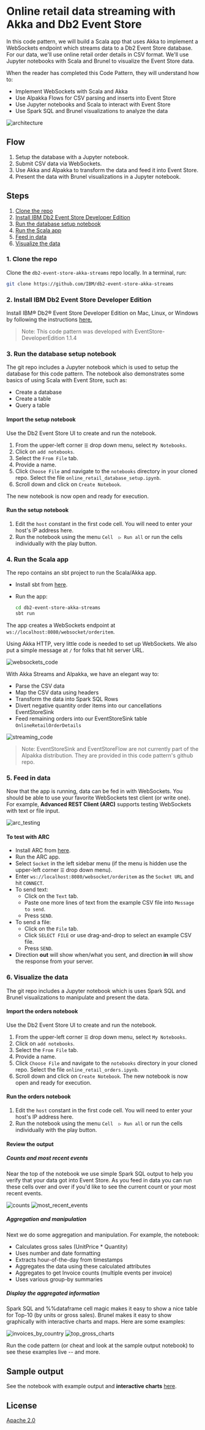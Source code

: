 # Online retail data streaming with Akka and Db2 Event Store

In this code pattern, we will build a Scala app that uses Akka to
implement a WebSockets endpoint which streams data to a Db2 Event Store
database. For our data, we'll use online retail order details in CSV format.
We'll use Jupyter notebooks with Scala and Brunel to visualize the Event Store data.

When the reader has completed this Code Pattern, they will understand how to:

* Implement WebSockets with Scala and Akka
* Use Alpakka Flows for CSV parsing and inserts into Event Store
* Use Jupyter notebooks and Scala to interact with Event Store
* Use Spark SQL and Brunel visualizations to analyze the data

![architecture](doc/source/images/architecture.png)

## Flow

1. Setup the database with a Jupyter notebook.
2. Submit CSV data via WebSockets.
3. Use Akka and Alpakka to transform the data and feed it into Event Store.
4. Present the data with Brunel visualizations in a Jupyter notebook.

<!--
# Watch the Video
[![](http://img.youtube.com/vi/Jxi7U7VOMYg/0.jpg)](https://www.youtube.com/watch?v=Jxi7U7VOMYg)
-->

## Steps

1. [Clone the repo](#1-clone-the-repo)
1. [Install IBM Db2 Event Store Developer Edition](#2-install-ibm-db2-event-store-developer-edition)
1. [Run the database setup notebook](#3-run-the-database-setup-notebook)
1. [Run the Scala app](#4-run-the-scala-app)
1. [Feed in data](#5-feed-in-data)
1. [Visualize the data](#6-visualize-the-data)

### 1. Clone the repo

Clone the `db2-event-store-akka-streams` repo locally. In a terminal, run:

```bash
git clone https://github.com/IBM/db2-event-store-akka-streams
```

### 2. Install IBM Db2 Event Store Developer Edition

Install IBM® Db2® Event Store Developer Edition on Mac, Linux, or Windows by following the instructions [here.](https://www.ibm.com/support/knowledgecenter/en/SSGNPV/eventstore/desktop/install.html)

> Note: This code pattern was developed with EventStore-DeveloperEdition 1.1.4

### 3. Run the database setup notebook

The git repo includes a Jupyter notebook which is used to setup the database
for this code pattern. The notebook also demonstrates some basics of using
Scala with Event Store, such as:

* Create a database
* Create a table
* Query a table

#### Import the setup notebook

Use the Db2 Event Store UI to create and run the notebook.

1. From the  upper-left corner `☰` drop down menu, select `My Notebooks`.
1. Click on `add notebooks`.
1. Select the `From File` tab.
1. Provide a name.
1. Click `Choose File` and navigate to the `notebooks` directory in your cloned repo. Select the file `online_retail_database_setup.ipynb`.
1. Scroll down and click on `Create Notebook`.

The new notebook is now open and ready for execution.

#### Run the setup notebook

1. Edit the `host` constant in the first code cell. You will need to enter your host's IP address here.
2. Run the notebook using the menu `Cell  ▷ Run all` or run the cells individually with the play button.

### 4. Run the Scala app

The repo contains an sbt project to run the Scala/Akka app.

* Install sbt from [here](https://www.scala-sbt.org/1.0/docs/Setup.html).
* Run the app:

  ```bash
  cd db2-event-store-akka-streams
  sbt run
  ```

The app creates a WebSockets endpoint at `ws://localhost:8080/websocket/orderitem`.

Using Akka HTTP, very little code is needed to set up WebSockets. We also put a simple message at `/` for folks that hit server URL.

![websockets_code](doc/source/images/websockets_code.png)

With Akka Streams and Alpakka, we have an elegant way to:

* Parse the CSV data
* Map the CSV data using headers
* Transform the data into Spark SQL Rows
* Divert negative quantity order items into our cancellations EventStoreSink
* Feed remaining orders into our EventStoreSink table `OnlineRetailOrderDetails`

![streaming_code](doc/source/images/streaming_code.png)

> Note: EventStoreSink and EventStoreFlow are not currently part of the Alpakka distribution. They are provided in this code pattern's github repo.

### 5. Feed in data

<!-- TODO: provide and describe the example data files -->

Now that the app is running, data can be fed in with WebSockets.
You should be able to use your favorite WebSockets test client (or write one).
For example, **Advanced REST Client (ARC)** supports testing WebSockets with
text or file input.

![arc_testing](doc/source/images/arc_testing.png)

#### To test with ARC

* Install ARC from [here](https://install.advancedrestclient.com/#/install).
* Run the ARC app.
* Select `Socket` in the left sidebar menu
  (if the menu is hidden use the upper-left corner `☰` drop down menu).
* Enter `ws://localhost:8080/websocket/orderitem` as the `Socket URL` and hit `CONNECT`.
* To send text:
  * Click on the `Text` tab.
  * Paste one more lines of text from the example CSV file into `Message to send`.
  * Press `SEND`.
* To send a file:
  * Click on the `File` tab.
  * Click `SELECT FILE` or use drag-and-drop to select an example CSV file.
  * Press `SEND`.
* Direction **out** will show when/what you sent, and direction **in** will show the response from your server.

### 6. Visualize the data

The git repo includes a Jupyter notebook which is uses Spark SQL and
Brunel visualizations to manipulate and present the data.

#### Import the orders notebook

Use the Db2 Event Store UI to create and run the notebook.

1. From the  upper-left corner `☰` drop down menu, select `My Notebooks`.
1. Click on `add notebooks`.
1. Select the `From File` tab.
1. Provide a name.
1. Click `Choose File` and navigate to the `notebooks` directory in your cloned repo. Select the file `online_retail_orders.ipynb`.
1. Scroll down and click on `Create Notebook`. The new notebook is now open and ready for execution.

#### Run the orders notebook

1. Edit the `host` constant in the first code cell. You will need to enter your host's IP address here.
2. Run the notebook using the menu `Cell  ▷ Run all` or run the cells individually with the play button.

#### Review the output

##### Counts and most recent events

Near the top of the notebook we use simple Spark SQL output to
help you verify that your data got into Event Store. As you feed
in data you can run these cells over and over if you'd like to
see the current count or your most recent events.

![counts](doc/source/images/counts.png)
![most_recent_events](doc/source/images/most_recent_events.png)

##### Aggregation and manipulation

Next we do some aggregation and manipulation.
For example, the notebook:

* Calculates gross sales (UnitPrice * Quantity)
* Uses number and date formatting
* Extracts hour-of-the-day from timestamps
* Aggregates the data using these calculated attributes
* Aggregates to get Invoice counts (multiple events per invoice)
* Uses various group-by summaries

##### Display the aggregated information

Spark SQL and %%dataframe cell magic makes it easy to show a nice table for Top-10 (by units or gross sales). Brunel makes it easy to show graphically with interactive charts and maps. Here are some examples:

![invoices_by_country](doc/source/images/invoices_by_country.png)
![top_gross_charts](doc/source/images/top_gross_charts.png)

Run the code pattern (or cheat and look at the sample output notebook)
to see these examples live -- and more.


## Sample output

See the notebook with example output and **interactive charts** [here](http://nbviewer.jupyter.org/github/IBM/db2-event-store-akka-streams/blob/master/data/examples/online_retail_orders.ipynb).

## License

[Apache 2.0](LICENSE)